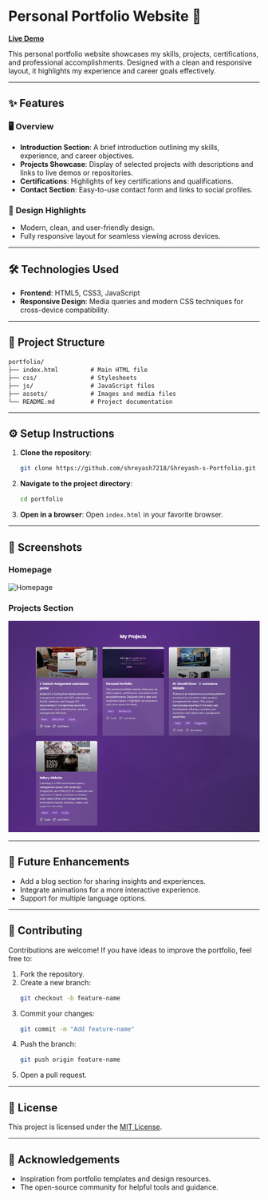 
# **Personal Portfolio Website** 🌟  
[**Live Demo**](https://shreyash7218.github.io/Shreyash-s-Portfolio/)

This personal portfolio website showcases my skills, projects, certifications, and professional accomplishments. Designed with a clean and responsive layout, it highlights my experience and career goals effectively.

---

## ✨ **Features**

### 🖥️ **Overview**
- **Introduction Section**: A brief introduction outlining my skills, experience, and career objectives.
- **Projects Showcase**: Display of selected projects with descriptions and links to live demos or repositories.
- **Certifications**: Highlights of key certifications and qualifications.
- **Contact Section**: Easy-to-use contact form and links to social profiles.

### 🎨 **Design Highlights**
- Modern, clean, and user-friendly design.
- Fully responsive layout for seamless viewing across devices.

---

## 🛠️ **Technologies Used**
- **Frontend**: HTML5, CSS3, JavaScript
- **Responsive Design**: Media queries and modern CSS techniques for cross-device compatibility.

---

## 📂 **Project Structure**
```
portfolio/
├── index.html         # Main HTML file
├── css/               # Stylesheets
├── js/                # JavaScript files
├── assets/            # Images and media files
└── README.md          # Project documentation
```

---

## ⚙️ **Setup Instructions**

1. **Clone the repository**:
   ```bash
   git clone https://github.com/shreyash7218/Shreyash-s-Portfolio.git
   ```
2. **Navigate to the project directory**:
   ```bash
   cd portfolio
   ```
3. **Open in a browser**:
   Open `index.html` in your favorite browser.

---

## 📸 **Screenshots**

### **Homepage**
![Homepage](assets/screenshots/homepage.png)

### **Projects Section**
![Projects](assets/screenshots/projects.png)

---

## 🌟 **Future Enhancements**
- Add a blog section for sharing insights and experiences.
- Integrate animations for a more interactive experience.
- Support for multiple language options.

---

## 🤝 **Contributing**
Contributions are welcome! If you have ideas to improve the portfolio, feel free to:
1. Fork the repository.
2. Create a new branch:
   ```bash
   git checkout -b feature-name
   ```
3. Commit your changes:
   ```bash
   git commit -m "Add feature-name"
   ```
4. Push the branch:
   ```bash
   git push origin feature-name
   ```
5. Open a pull request.

---

## 📄 **License**
This project is licensed under the [MIT License](LICENSE).

---

## 🙌 **Acknowledgements**
- Inspiration from portfolio templates and design resources.
- The open-source community for helpful tools and guidance.
